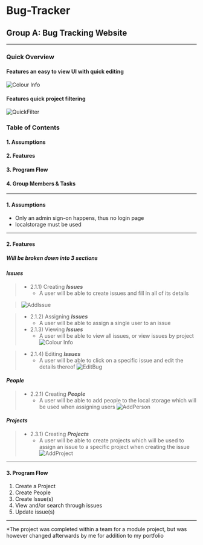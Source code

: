 # Bug-Tracker
## Group A: Bug Tracking Website
---

### Quick Overview

#### Features an easy to view UI with quick editing
![Colour Info](https://user-images.githubusercontent.com/37045243/225098821-780bcf06-cf22-4558-8321-0ea0a38cead4.gif)

#### Features quick project filtering
![QuickFilter](https://user-images.githubusercontent.com/37045243/225099084-17e1a9f3-fcb7-446b-9bae-4e0671c71e69.gif)


### Table of Contents
#### 1. Assumptions
#### 2. Features
#### 3. Program Flow
#### 4. Group Members & Tasks
---
#### 1. Assumptions
+ Only an admin sign-on happens, thus no login page
+ localstorage must be used

---
#### 2. Features
##### Will be broken down into 3 sections
#### **_Issues_**

>+  2.1.1) Creating **_Issues_**
>    *  A user will be able to create issues and fill in all of its details 

> ![AddIssue](https://user-images.githubusercontent.com/37045243/225107445-cbcf7ba5-d7d1-4c3c-8a82-5757608f6073.gif)

>+  2.1.2) Assigning **_Issues_**
>    * A user will be able to assign a single user to an issue
>+  2.1.3) Viewing **_Issues_**
>    * A user will be able to view all issues, or view issues by project
> ![Colour Info](https://user-images.githubusercontent.com/37045243/225107587-488de37c-a8cd-4467-81c4-9d18a9637584.gif)

>+  2.1.4) Editing **_Issues_**
>    * A user will be able to click on a specific issue and edit the details thereof
> ![EditBug](https://user-images.githubusercontent.com/37045243/225107634-b8d59332-d096-4473-b023-c449ed37bf28.gif)

#### **_People_**
>+ 2.2.1) Creating **_People_**
>   * A user will be able to add people to the local storage which will be used when assigning users
> ![AddPerson](https://user-images.githubusercontent.com/37045243/225107688-0cdb41ed-4142-477e-97f5-46616680cb31.gif)

#### **_Projects_**
>+ 2.3.1) Creating **_Projects_**
>   * A user will be able to create projects which will be used to assign an issue to a specific project when creating the issue
> ![AddProject](https://user-images.githubusercontent.com/37045243/225107737-38181abe-ec00-4274-ae71-40c87b87ffce.gif)

---
#### 3. Program Flow
1. Create a Project
2. Create People
3. Create Issue(s)
4. View and/or search through issues
5. Update issue(s)
---

*The project was completed within a team for a module project, but was however changed afterwards by me for addition to my portfolio
